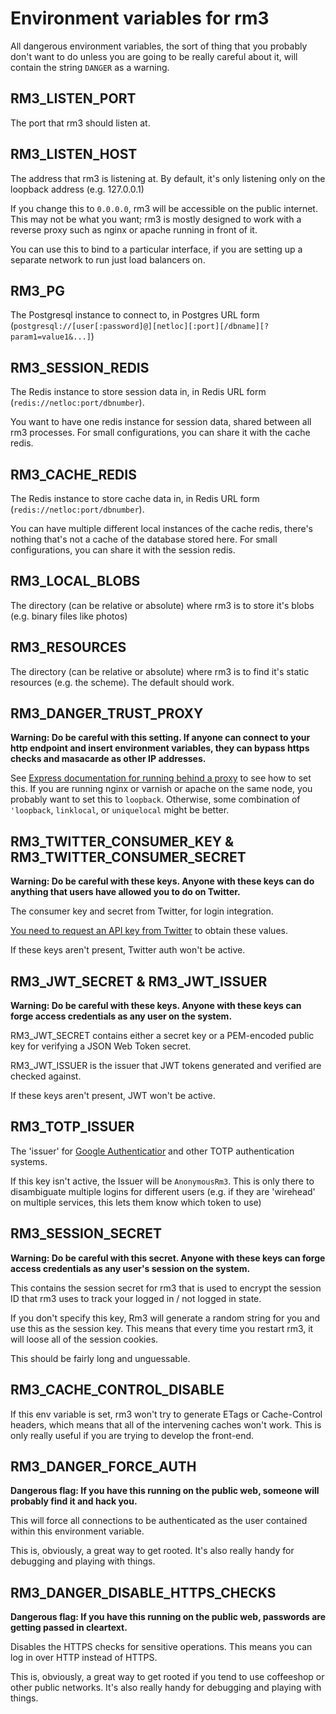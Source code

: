 Environment variables for rm3
=============================

All dangerous environment variables, the sort of thing that you probably don't want to do unless you are going to be really careful about it, will contain the string `DANGER` as a warning.

RM3_LISTEN_PORT
---------------

The port that rm3 should listen at.

RM3_LISTEN_HOST
---------------

The address that rm3 is listening at.  By default, it's only listening only on the loopback address (e.g. 127.0.0.1)

If you change this to `0.0.0.0`, rm3 will be accessible on the public internet.  This may not be what you want; rm3 is mostly designed to work with a reverse proxy such as nginx or apache running in front of it.

You can use this to bind to a particular interface, if you are setting up a separate network to run just load balancers on.

RM3_PG
------

The Postgresql instance to connect to, in Postgres URL form (`postgresql://[user[:password]@][netloc][:port][/dbname][?param1=value1&...]`)

RM3_SESSION_REDIS
-----------------

The Redis instance to store session data in, in Redis URL form (`redis://netloc:port/dbnumber`).

You want to have one redis instance for session data, shared between all rm3 processes.  For small configurations, you can share it with the cache redis.

RM3_CACHE_REDIS
-----------------

The Redis instance to store cache data in, in Redis URL form (`redis://netloc:port/dbnumber`).

You can have multiple different local instances of the cache redis, there's nothing that's not a cache of the database stored here.  For small configurations, you can share it with the session redis.

RM3_LOCAL_BLOBS
---------------

The directory (can be relative or absolute) where rm3 is to store it's blobs (e.g. binary files like photos)

RM3_RESOURCES
-------------

The directory (can be relative or absolute) where rm3 is to find it's static resources (e.g. the scheme).  The default should work.

RM3_DANGER_TRUST_PROXY
----------------------

**Warning: Do be careful with this setting.  If anyone can connect to your http endpoint and insert environment variables, they can bypass https checks and masacarde as other IP addresses.**

See [Express documentation for running behind a proxy](http://expressjs.com/en/guide/behind-proxies.html) to see how to set this.  If you are running nginx or varnish or apache on the same node, you probably want to set this to `loopback`.  Otherwise, some combination of `'loopback`, `linklocal`, or `uniquelocal` might be better.

RM3_TWITTER_CONSUMER_KEY & RM3_TWITTER_CONSUMER_SECRET
------------------------------------------------------

**Warning: Do be careful with these keys.  Anyone with these keys can do anything that users have allowed you to do on Twitter.**

The consumer key and secret from Twitter, for login integration.

[You need to request an API key from Twitter](https://apps.twitter.com/) to obtain these values.

If these keys aren't present, Twitter auth won't be active.

RM3_JWT_SECRET & RM3_JWT_ISSUER
-------------------------------

**Warning: Do be careful with these keys.  Anyone with these keys can forge access credentials as any user on the system.**

RM3_JWT_SECRET contains either a secret key or a PEM-encoded public key for verifying a JSON Web Token secret.

RM3_JWT_ISSUER is the issuer that JWT tokens generated and verified are checked against.

If these keys aren't present, JWT won't be active.

RM3_TOTP_ISSUER
---------------

The 'issuer' for [Google Authenticatior](https://github.com/google/google-authenticator/wiki/Key-Uri-Format) and other TOTP authentication systems.

If this key isn't active, the Issuer will be `AnonymousRm3`.  This is only there to disambiguate multiple logins for different users (e.g. if they are 'wirehead' on multiple services, this lets them know which token to use)

RM3_SESSION_SECRET
------------------

**Warning: Do be careful with this secret.  Anyone with these keys can forge access credentials as any user's session on the system.**

This contains the session secret for rm3 that is used to encrypt the session ID that rm3 uses to track your logged in / not logged in state.

If you don't specify this key, Rm3 will generate a random string for you and use this as the session key.  This means that every time you restart rm3, it will loose all of the session cookies.

This should be fairly long and unguessable.

RM3_CACHE_CONTROL_DISABLE
-------------------------

If this env variable is set, rm3 won't try to generate ETags or Cache-Control headers, which means that all of the intervening caches won't work.  This is only really useful if you are trying to develop the front-end.

RM3_DANGER_FORCE_AUTH
---------------------

**Dangerous flag: If you have this running on the public web, someone will probably find it and hack you.**

This will force all connections to be authenticated as the user contained within this environment variable.

This is, obviously, a great way to get rooted.  It's also really handy for debugging and playing with things.

RM3_DANGER_DISABLE_HTTPS_CHECKS
-------------------------------

**Dangerous flag: If you have this running on the public web, passwords are getting passed in cleartext.**

Disables the HTTPS checks for sensitive operations.  This means you can log in over HTTP instead of HTTPS.

This is, obviously, a great way to get rooted if you tend to use coffeeshop or other public networks.  It's also really handy for debugging and playing with things.